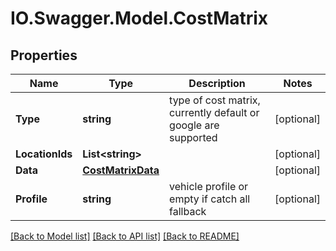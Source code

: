 # IO.Swagger.Model.CostMatrix
## Properties

Name | Type | Description | Notes
------------ | ------------- | ------------- | -------------
**Type** | **string** | type of cost matrix, currently default or google are supported | [optional] 
**LocationIds** | **List&lt;string&gt;** |  | [optional] 
**Data** | [**CostMatrixData**](CostMatrixData.md) |  | [optional] 
**Profile** | **string** | vehicle profile or empty if catch all fallback | [optional] 

[[Back to Model list]](../README.md#documentation-for-models) [[Back to API list]](../README.md#documentation-for-api-endpoints) [[Back to README]](../README.md)

